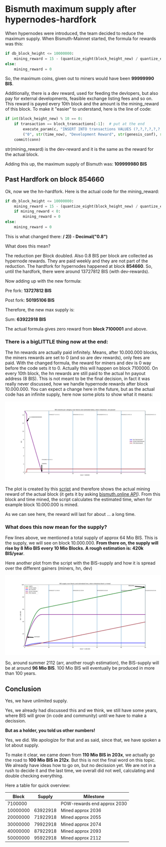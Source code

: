 Bismuth maximum supply after hypernodes-hardfork
=======

When hypernodes were introduced, the team decided to reduce the maximum supply. When Bismuth-Mainnet started, the formula for rewards was this:
```python
if db_block_height <= 10000000:
    mining_reward = 15 - (quantize_eight(block_height_new) / quantize_eight(1000000))  # one zero less
else:
    mining_reward = 0
```

So, the maximum coins, given out to miners would have been **99999990 BIS**.

Additionally, there is a dev reward, used for feeding the devlopers, but also pay for external developments, feasible exchange listing fees and so on. This reward is payed every 10th block and the amount is the mining_reward of this block.
To make it "easier" to understand, here is the line of code:
```python
if int(block_height_new) % 10 == 0:
    if transaction == block_transactions[-1]:  # put at the end
        execute_param(c, "INSERT INTO transactions VALUES (?,?,?,?,?,?,?,?,?,?,?,?)",
        ("0", str(time_now), "Development Reward", str(genesis_conf), str(mining_reward), "0", "0", "0", "0", "0", "0", str(block_height_new)))
    commit(conn)
```
str(mining_reward) is the dev-reward and it is the same as the reward for the actual block.

Adding this up, the maximum supply of Bismuth was:
**109999980 BIS**


## Past Hardfork on block 854660

Ok, now we the hn-hardfork. Here is the actual code for the mining_reward:
```python
if db_block_height <= 10000000:
    mining_reward = 15 - (quantize_eight(block_height_new) / quantize_eight(1000000 / 2)) - Decimal("0.8")
    if mining_reward < 0:
        mining_reward = 0
else:
    mining_reward = 0
```

This is what changed there: **/ 2)) - Decimal("0.8")**

What does this mean?

The reduction per Block doubled. Also 0.8 BIS per block are collected as hypernode rewards. They are paid weekly and they are not part of the reduction.
The hardfork for hypernodes happened at block **854660**. So, until the hardfork, there were around 13727812 BIS (with dev-rewards).

Now adding up with the new formula:

Pre fork: **13727812 BIS**

Post fork: **50195106 BIS**

Therefore, the new max supply is:

Sum: **63922918 BIS**

The actual formula gives zero reward from **block 7100001** and above.


### There is a bigLITTLE thing now at the end:

The hn rewards are actually paid infinitely. Means, after 10.000.000 blocks, the miners rewards are set to 0 (and so are dev rewards), only fees are paid. With the changed formula, the reward for miners and dev is 0 way before the code sets it to 0. Actually this will happen on block 7100000. On every 10th block, the hn rewards are still paid to the actual hn payout address (8 BIS). This is not meant to be the final decision, in fact it was really never discussed, how we handle hypernode rewards after block 10.000.000. You can expect a change here in the future, but as the actual code has an infinite supply, here now some plots to show what it means:

![Oups, where is the plot?](/graphics/rewards.png)

The plot is created by this [script](reward.py) and therefore shows the actual mining reward of the actual block (it gets it by asking [bismuth.online API](http://bismuth.online/api/stats/latestblock)). From this block and time mined, the script calculates the estimated time, when for example block 10.000.000 is mined.

As we can see here, the reward will last for about ... a long time. 


### What does this now mean for the supply?

Few lines above, we mentioned a total supply of approx 64 Mio BIS. This is the supply, we will see on block 10.000.000. **From there on, the supply will rise by 8 Mio BIS every 10 Mio Blocks. A rough estimation is: 420k BIS/year**.

Here another plot from the script with the BIS-supply and how it is spread over the different gainers (miners, hn, dev)

![Oups, where is the plot?](/graphics/supply.png)

So, around summer 2112 (arr, another rough estimation), the BIS-supply will be at around **96 Mio BIS**.
100 Mio BIS will eventually be produced in more than 100 years.


## Conclusion

Yes, we have unlimited supply. 

Yes, we already had discussed this and we think, we still have some years, where BIS will grow (in code and community) until we have to make a decission.

**But as a holder, you told us other numbers!**

Yes, we did. We apologize for that and as said, since that, we have spoken a lot about supply. 

To make it clear, we came down from **110 Mio BIS in 203x**, we actually go the road to **100 Mio BIS in 212x**. 
But this is not the final word on this topic. We already have ideas how to go on, but no decission yet. We are not in a rush to decide it and the last time, we overall did not well, calculating and double checking everything.

Here a table for quick overview:

| Block | Supply | Milestone |
| ------------- | ------------- | ------------- |
| 7100000  |   | POW-rewards end approx 2030 | 
| 10000000  | 63922918  | Mined approx 2036  |
| 20000000  | 71922918  | Mined approx 2055  |
| 30000000  | 79922918  | Mined approx 2074  |
| 40000000  | 87922918  | Mined approx 2093  |
| 50000000  | 95922918  | Mined approx 2112  |